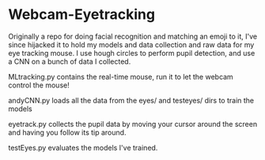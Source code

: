 # Webcam-Eyetracking

Originally a repo for doing facial recognition and matching an emoji to it, I've since hijacked it to hold my models and data collection and raw data for my eye tracking mouse. I use hough circles to perform pupil detection, and use a CNN on a bunch of data I collected. 

MLtracking.py contains the real-time mouse, run it to let the webcam control the mouse!

andyCNN.py loads all the data from the eyes/ and testeyes/ dirs to train the models

eyetrack.py collects the pupil data by moving your cursor around the screen and having you follow its tip around.

testEyes.py evaluates the models I've trained. 
